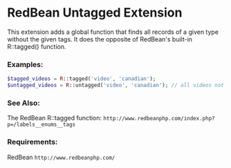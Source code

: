 # RedBean Untagged Extension

This extension adds a global function that finds all records of a given type without the given tags. It does the opposite of RedBean's built-in R::tagged() function.

### Examples:

```php
$tagged_videos = R::tagged('video', 'canadian');
$untagged_videos = R::untagged('video', 'canadian'); // all videos not in $tagged_videos
```
### See Also:

The RedBean R::tagged function: `http://www.redbeanphp.com/index.php?p=/labels__enums__tags`	

### Requirements:

RedBean `http://www.redbeanphp.com/`

